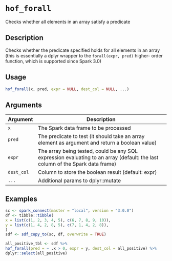# `hof_forall`

Checks whether all elements in an array satisfy a predicate


## Description

Checks whether the predicate specified holds for all elements in an array
 (this is essentially a dplyr wrapper to the `forall(expr, pred)` higher-
 order function, which is supported since Spark 3.0)


## Usage

```r
hof_forall(x, pred, expr = NULL, dest_col = NULL, ...)
```


## Arguments

Argument      |Description
------------- |----------------
`x`     |     The Spark data frame to be processed
`pred`     |     The predicate to test (it should take an array element as argument and return a boolean value)
`expr`     |     The array being tested, could be any SQL expression evaluating to an array (default: the last column of the Spark data frame)
`dest_col`     |     Column to store the boolean result (default: expr)
`...`     |     Additional params to dplyr::mutate


## Examples

```r
sc <- spark_connect(master = "local", version = "3.0.0")
df <- tibble::tibble(
x = list(c(1, 2, 3, 4, 5), c(6, 7, 8, 9, 10)),
y = list(c(1, 4, 2, 8, 5), c(7, 1, 4, 2, 8)),
)
sdf <- sdf_copy_to(sc, df, overwrite = TRUE)

all_positive_tbl <- sdf %>%
hof_forall(pred = ~ .x > 0, expr = y, dest_col = all_positive) %>%
dplyr::select(all_positive)
```



